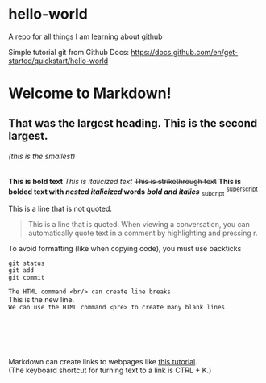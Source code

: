 # hello-world
A repo for all things I am learning about github

Simple tutorial git from Github Docs: https://docs.github.com/en/get-started/quickstart/hello-world

# Welcome to Markdown!

## That was the largest heading.  This is the second largest.
###### (this is the smallest)

**This is bold text**
*This is italicized text*
~~This is strikethrough text~~
**This is bolded text with _nested italicized_ words**
***bold and italics***
<sub>subcript</sub>
<sup>superscript</sup>

This is a line that is not quoted.
> This is a line that is quoted.
> When viewing a conversation, you can automatically quote text in a comment by highlighting and pressing r.

To avoid formatting (like when copying code), you must use backticks
```
git status
git add
git commit
```
``` The HTML command <br/> can create line breaks ``` <br/> This is the new line.<br/>
```We can use the HTML command <pre> to create many blank lines```
<pre>




</pre>
Markdown can create links to webpages like [this tutorial](https://docs.github.com/en/get-started/writing-on-github/getting-started-with-writing-and-formatting-on-github/basic-writing-and-formatting-syntax). <br/>
(The keyboard shortcut for turning text to a link is CTRL + K.) <br/>
